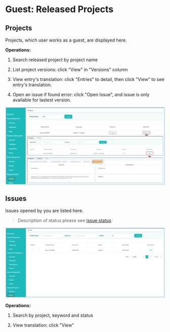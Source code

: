 # Guest: Released Projects

## Projects

Projects, which user works as a guest, are displayed here. 

**Operations:**

1. Search released project by project name

2. List project versions: click "View" in "Versions" column

3. View entry's translation: click "Entries" to detail, then click "View" to see entry's translation.

4. Open an issue if found error: click "Open Issue", and issue is only available for lastest version.

![](/assets/released_projects.projects.png)

## Issues

Issues opened by you are listed here.

> Description of status please see [issue status](../glossary.md#issue-status)

![](/assets/released_projects.issues.png)

**Operations:**

1. Search by project, keyword and status

2. View translation: click "View"
